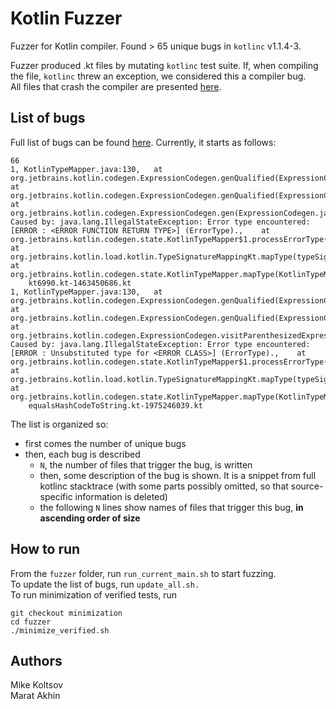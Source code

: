 # Kotlin Fuzzer
Fuzzer for Kotlin compiler. Found > 65 unique bugs in `kotlinc` v1.1.4-3.  

Fuzzer produced .kt files by mutating `kotlinc` test suite. If, when compiling the file, `kotlinc` threw an exception, we considered this a compiler bug.  
All files that crash the compiler are presented [here](https://github.com/ItsLastDay/KotlinFuzzer/tree/master/fuzzer/fuzzing_output/crashing_tests/verified).

## List of bugs
Full list of bugs can be found [here](https://github.com/ItsLastDay/KotlinFuzzer/blob/master/fuzzer/logs/current_grouping.txt). Currently, it starts as follows:
```
66
1, KotlinTypeMapper.java:130,	at org.jetbrains.kotlin.codegen.ExpressionCodegen.genQualified(ExpressionCodegen.java:323),	at org.jetbrains.kotlin.codegen.ExpressionCodegen.genQualified(ExpressionCodegen.java:289),	at org.jetbrains.kotlin.codegen.ExpressionCodegen.gen(ExpressionCodegen.java:329),	Caused by: java.lang.IllegalStateException: Error type encountered: [ERROR : <ERROR FUNCTION RETURN TYPE>] (ErrorType).,	at org.jetbrains.kotlin.codegen.state.KotlinTypeMapper$1.processErrorType(KotlinTypeMapper.java:130),	at org.jetbrains.kotlin.load.kotlin.TypeSignatureMappingKt.mapType(typeSignatureMapping.kt:111),	at org.jetbrains.kotlin.codegen.state.KotlinTypeMapper.mapType(KotlinTypeMapper.java:454)
	kt6990.kt-1463450686.kt
1, KotlinTypeMapper.java:130,	at org.jetbrains.kotlin.codegen.ExpressionCodegen.genQualified(ExpressionCodegen.java:323),	at org.jetbrains.kotlin.codegen.ExpressionCodegen.genQualified(ExpressionCodegen.java:289),	at org.jetbrains.kotlin.codegen.ExpressionCodegen.visitParenthesizedExpression(ExpressionCodegen.java:445),	Caused by: java.lang.IllegalStateException: Error type encountered: [ERROR : Unsubstituted type for <ERROR CLASS>] (ErrorType).,	at org.jetbrains.kotlin.codegen.state.KotlinTypeMapper$1.processErrorType(KotlinTypeMapper.java:130),	at org.jetbrains.kotlin.load.kotlin.TypeSignatureMappingKt.mapType(typeSignatureMapping.kt:111),	at org.jetbrains.kotlin.codegen.state.KotlinTypeMapper.mapType(KotlinTypeMapper.java:454)
	equalsHashCodeToString.kt-1975246039.kt
```  
The list is organized so:
- first comes the number of unique bugs
- then, each bug is described
  - `N`, the number of files that trigger the bug, is written
  - then, some description of the bug is shown. It is a snippet from full kotlinc stacktrace (with some parts possibly omitted, so that source-specific information is deleted)
  - the following `N` lines show names of files that trigger this bug, **in ascending order of size**

## How to run
From the `fuzzer` folder, run `run_current_main.sh` to start fuzzing.  
To update the list of bugs, run `update_all.sh.`  
To run minimization of verified tests, run  
```
git checkout minimization
cd fuzzer
./minimize_verified.sh
```


## Authors
Mike Koltsov  
Marat Akhin
